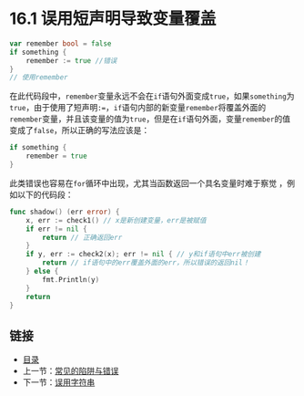 # 16.1 误用短声明导致变量覆盖

```go
var remember bool = false
if something {
    remember := true //错误
}
// 使用remember
```

在此代码段中，`remember`变量永远不会在`if`语句外面变成`true`，如果`something`为`true`，由于使用了短声明`:=`，`if`语句内部的新变量`remember`将覆盖外面的`remember`变量，并且该变量的值为`true`，但是在`if`语句外面，变量`remember`的值变成了`false`，所以正确的写法应该是：

```go
if something {
    remember = true
}
```

此类错误也容易在`for`循环中出现，尤其当函数返回一个具名变量时难于察觉
，例如以下的代码段：

```go
func shadow() (err error) {
	x, err := check1() // x是新创建变量，err是被赋值
	if err != nil {
		return // 正确返回err
	}
	if y, err := check2(x); err != nil { // y和if语句中err被创建
		return // if语句中的err覆盖外面的err，所以错误的返回nil！
	} else {
		fmt.Println(y)
	}
	return
}
```

## 链接

- [目录](directory.md)
- 上一节：[常见的陷阱与错误](16.0.md)
- 下一节：[误用字符串](16.2.md)
